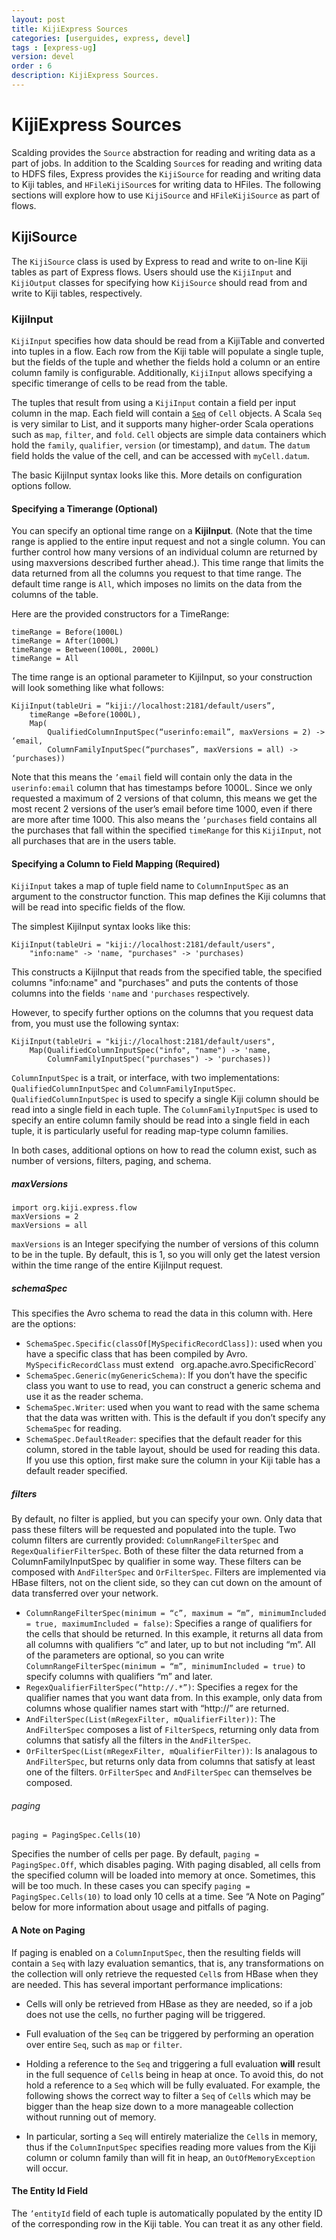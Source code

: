 ```yaml
---
layout: post
title: KijiExpress Sources
categories: [userguides, express, devel]
tags : [express-ug]
version: devel
order : 6
description: KijiExpress Sources.
---
```


# KijiExpress Sources

Scalding provides the `Source` abstraction for reading and writing data as a part of jobs. In
addition to the Scalding `Source`s for reading and writing data to HDFS files, Express provides the
`KijiSource` for reading and writing data to Kiji tables, and `HFileKijiSource`s for writing data to
HFiles.  The following sections will explore how to use `KijiSource` and `HFileKijiSource` as part
of flows.

## KijiSource

The `KijiSource` class is used by Express to read and write to on-line Kiji tables as part of
Express flows.  Users should use the `KijiInput` and `KijiOutput` classes for specifying how
`KijiSource` should read from and write to Kiji tables, respectively.

### KijiInput

`KijiInput` specifies how data should be read from a KijiTable and converted into tuples in a flow.
Each row from the Kiji table will populate a single tuple, but the fields of the tuple and whether
the fields hold a column or an entire column family is configurable.  Additionally, `KijiInput`
allows specifying a specific timerange of cells to be read from the table.

The tuples that result from using a `KijiInput` contain a field per input column in the map.  Each
field will contain a [`Seq`](http://www.scala-lang.org/api/current/index.html#scala.collection.Seq)
of `Cell` objects.  A Scala `Seq` is very similar to List, and it supports many higher-order Scala
operations such as `map`, `filter`, and `fold`.  `Cell` objects are simple data containers which
hold the `family`, `qualifier`, `version` (or timestamp), and `datum`.  The `datum` field holds the
value of the cell, and can be accessed with `myCell.datum`.

The basic KijiInput syntax looks like this.  More details on configuration options follow.

#### Specifying a Timerange (Optional)

You can specify an optional time range on a **KijiInput**.  (Note that the time range is applied to
the entire input request and not a single column. You can further control how many versions of an
individual column are returned by using maxversions described further ahead.).  This time range that
limits the data returned from all the columns you request to that time range.  The default time
range is `All`, which imposes no limits on the data from the columns of the table.

Here are the provided constructors for a TimeRange:

    timeRange = Before(1000L)
    timeRange = After(1000L)
    timeRange = Between(1000L, 2000L)
    timeRange = All

The time range is an optional parameter to KijiInput, so your construction will look something like
what follows:

    KijiInput(tableUri = “kiji://localhost:2181/default/users”,
        timeRange =Before(1000L),
        Map(
            QualifiedColumnInputSpec(“userinfo:email”, maxVersions = 2) -> ‘email,
            ColumnFamilyInputSpec(“purchases”, maxVersions = all) -> ‘purchases))

Note that this means the `’email` field will contain only the data in the `userinfo:email` column
that has timestamps before 1000L.  Since we only requested a maximum of 2 versions of that column,
this means we get the most recent 2 versions of the user’s email before time 1000, even if there are
more after time 1000.  This also means the `’purchases` field contains all the purchases that fall
within the specified `timeRange` for this `KijiInput`, not all purchases that are in the users
table.

#### Specifying a Column to Field Mapping (Required)

`KijiInput` takes a map of tuple field name to `ColumnInputSpec` as an argument to the constructor
function. This map defines the Kiji columns that will be read into specific fields of the flow.

The simplest KijiInput syntax looks like this:

    KijiInput(tableUri = "kiji://localhost:2181/default/users",
        "info:name" -> 'name, "purchases" -> 'purchases)

This constructs a KijiInput that reads from the specified table, the specified columns "info:name"
and "purchases" and puts the contents of those columns into the fields `'name` and `'purchases`
respectively.

However, to specify further options on the columns that you request data from, you must use the
following syntax:

    KijiInput(tableUri = "kiji://localhost:2181/default/users",
        Map(QualifiedColumnInputSpec("info", "name") -> 'name,
            ColumnFamilyInputSpec("purchases") -> 'purchases))

`ColumnInputSpec` is a trait, or interface, with two implementations: `QualifiedColumnInputSpec` and
`ColumnFamilyInputSpec`. `QualifiedColumnInputSpec` is used to specify a single Kiji column should
be read into a single field in each tuple.  The `ColumnFamilyInputSpec` is used to specify an entire
column family should be read into a single field in each tuple, it is particularly useful for
reading map-type column families.

In both cases, additional options on how to read the column exist, such as number of versions,
filters, paging, and schema.

##### maxVersions

    import org.kiji.express.flow
    maxVersions = 2
    maxVersions = all

`maxVersions` is an Integer specifying the number of versions of this column to be in the tuple.  By
  default, this is 1, so you will only get the latest version within the time range of the entire
KijiInput request.

##### schemaSpec

This specifies the Avro schema to read the data in this column with.  Here are the
options:

* `SchemaSpec.Specific(classOf[MySpecificRecordClass])`: used when you have a specific class
  that has been compiled by Avro.  `MySpecificRecordClass` must extend `
`org.apache.avro.SpecificRecord`
* `SchemaSpec.Generic(myGenericSchema)`: If you don’t have the specific class you want to use to
  read, you can construct a generic schema and use it as the reader schema.
* `SchemaSpec.Writer`: used when you want to read with the same schema that the data was written
  with.  This is the default if you don’t specify any `SchemaSpec` for reading.
* `SchemaSpec.DefaultReader`: specifies that the default reader for this column, stored in the
  table layout, should be used for reading this data.  If you use this option, first make sure
the column in your Kiji table has a default reader specified.

##### filters

By default, no filter is applied, but you can specify your own.  Only data that pass
these filters will be requested and populated into the tuple.  Two column filters are currently
provided: `ColumnRangeFilterSpec` and `RegexQualifierFilterSpec`.  Both of these filter the data
returned from a ColumnFamilyInputSpec by qualifier in some way.  These filters can be composed with
`AndFilterSpec` and `OrFilterSpec`.  Filters are implemented via HBase filters, not on the client
side, so they can cut down on the amount of data transferred over your network.

* `ColumnRangeFilterSpec(minimum = “c”, maximum = “m”, minimumIncluded = true, maximumIncluded =
  false)`:  Specifies a range of qualifiers for the cells that should be returned.  In this
example, it returns all data from all columns with qualifiers “c” and later, up to but not including
“m”.  All of the parameters are optional, so you can write `ColumnRangeFilterSpec(minimum = “m”,
minimumIncluded = true)` to specify columns with qualifiers “m” and later.
* `RegexQualifierFilterSpec(“http://.*”)`: Specifies a regex for the qualifier names that you
  want data from.  In this example, only data from columns whose qualifier names start with
“http://” are returned.
* `AndFilterSpec(List(mRegexFilter, mQualifierFilter))`: The `AndFilterSpec` composes a list of
  `FilterSpec`s, returning only data from columns that satisfy all the filters in the
`AndFilterSpec`.
* `OrFilterSpec(List(mRegexFilter, mQualifierFilter))`: Is analagous to `AndFilterSpec`, but
  returns only data from columns that satisfy at least one of the filters.  `OrFilterSpec` and
`AndFilterSpec` can themselves be composed.

###### paging

    paging = PagingSpec.Cells(10)

Specifies the number of cells per page.  By default, `paging = PagingSpec.Off`, which disables
paging.  With paging disabled, all cells from the specified column will be loaded into memory at
once.  Sometimes, this will be too much.  In these cases you can specify `paging =
PagingSpec.Cells(10)` to load only 10 cells at a time.  See “A Note on Paging” below for more
information about usage and pitfalls of paging.

#### A Note on Paging

If paging is enabled on a `ColumnInputSpec`, then the resulting fields will contain a `Seq` with
lazy evaluation semantics, that is, any transformations on the collection will only retrieve the
requested `Cell`s from HBase when they are needed.  This has several important performance
implications:

  * Cells will only be retrieved from HBase as they are needed, so if a job does not use the cells,
    no further paging will be triggered.
  * Full evaluation of the `Seq` can be triggered by performing an operation over entire `Seq`, such
    as `map` or `filter`.
  * Holding a reference to the `Seq` and triggering a full evaluation **will** result in the full
    sequence of `Cell`s being in heap at once.  To avoid this, do not hold a reference to a `Seq`
which will be fully evaluated.  For example, the following shows the correct way to filter a `Seq`
of `Cell`s which may be bigger than the heap size down to a more manageable collection without
running out of memory.

  * In particular, sorting a `Seq` will entirely materialize the `Cell`s in memory, thus if the
    `ColumnInputSpec` specifies reading more values from the Kiji column or column family than will
fit in heap, an `OutOfMemoryException` will occur.

#### The Entity Id Field

The `’entityId` field of each tuple is automatically populated by the entity ID of the corresponding
row in the Kiji table.  You can treat it as any other field.

